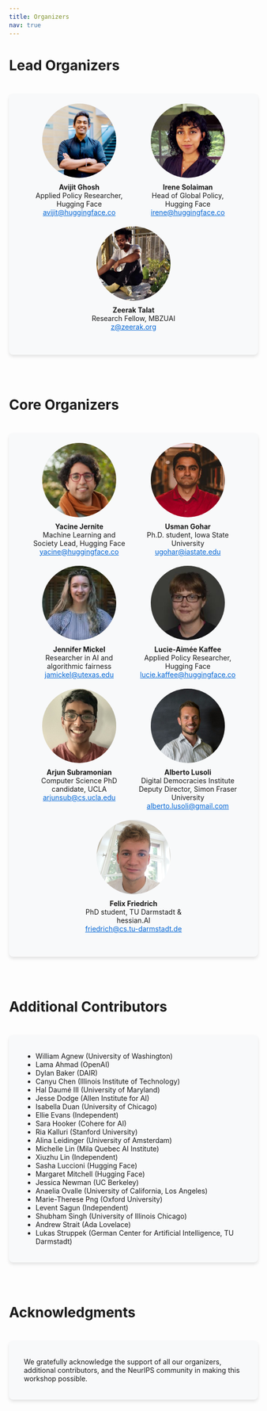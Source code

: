 ```yaml
---
title: Organizers
nav: true
---
```


<style>
.organizer-grid {
  display: flex;
  flex-wrap: wrap;
  justify-content: center;
  gap: 20px;
}
.lead-organizer-grid, .core-organizer-grid {
  display: flex;
  flex-wrap: wrap;
  justify-content: center;
  gap: 20px;
  margin-bottom: 2em;
}
.organizer-card {
  flex: 0 1 200px;
  display: flex;
  flex-direction: column;
  align-items: center;
  text-align: center;
}
.organizer-photo {
  width: 150px;
  height: 150px;
  border-radius: 50%;
  object-fit: cover;
  margin-bottom: 10px;
}
.organizer-info {
  display: flex;
  flex-direction: column;
  align-items: center;
}
.section-card {
  background-color: #f8f9fa;
  border-radius: 8px;
  padding: 20px 30px;
  margin-top: 40px;  /* Increased from 20px */
  margin-bottom: 40px;  /* Increased from 20px */
  box-shadow: 0 4px 6px rgba(0, 0, 0, 0.1);
}
h1 {
  margin-bottom: 0.5em;
}
h2 {
  margin-top: 1em;  /* Increased from 1.5em */
  margin-bottom: 0.5em;
}
a {
  color: #0366d6;
}
@media (max-width: 768px) {
  .organizer-card {
    flex-basis: 100%;
  }
}
/* Additional rule to add space between sections */
.section-card + h1, 
.section-card + h2 {
  margin-top: 3em;  /* Adds extra space after each section card */
}
</style>

# Lead Organizers

<div class="section-card">
<div class="lead-organizer-grid">
  <div class="organizer-card">
    <img src="images/avijit-ghosh.jpg" alt="Avijit Ghosh" class="organizer-photo">
    <div class="organizer-info">
      <strong>Avijit Ghosh</strong>
      <span>Applied Policy Researcher, Hugging Face</span>
      <a href="mailto:avijit@huggingface.co">avijit@huggingface.co</a>
    </div>
  </div>
  <div class="organizer-card">
    <img src="images/irene-solaiman.jpg" alt="Irene Solaiman" class="organizer-photo">
    <div class="organizer-info">
      <strong>Irene Solaiman</strong>
      <span>Head of Global Policy, Hugging Face</span>
      <a href="mailto:irene@huggingface.co">irene@huggingface.co</a>
    </div>
  </div>
  <div class="organizer-card">
    <img src="images/zeerak-talat.jpg" alt="Zeerak Talat" class="organizer-photo">
    <div class="organizer-info">
      <strong>Zeerak Talat</strong>
      <span>Research Fellow, MBZUAI</span>
      <a href="mailto:z@zeerak.org">z@zeerak.org</a>
    </div>
  </div>
</div>
</div>

# Core Organizers

<div class="section-card">
<div class="core-organizer-grid">
  <div class="organizer-card">
    <img src="images/yacine-jernite.jpg" alt="Yacine Jernite" class="organizer-photo">
    <div class="organizer-info">
      <strong>Yacine Jernite</strong>
      <span>Machine Learning and Society Lead, Hugging Face</span>
      <a href="mailto:yacine@huggingface.co">yacine@huggingface.co</a>
    </div>
  </div>
  <div class="organizer-card">
    <img src="images/usman-gohar.jpg" alt="Usman Gohar" class="organizer-photo">
    <div class="organizer-info">
      <strong>Usman Gohar</strong>
      <span>Ph.D. student, Iowa State University</span>
      <a href="mailto:ugohar@iastate.edu">ugohar@iastate.edu</a>
    </div>
  </div>  
  <div class="organizer-card">
    <img src="images/jennifer-mickel.jpg" alt="Jennifer Mickel" class="organizer-photo">
    <div class="organizer-info">
      <strong>Jennifer Mickel</strong>
      <span>Researcher in AI and algorithmic fairness</span>
      <a href="mailto:jamickel@utexas.edu">jamickel@utexas.edu</a>
    </div>
  </div>
  <div class="organizer-card">
    <img src="images/lucie-aimee-kaffee.jpg" alt="Lucie-Aimée Kaffee" class="organizer-photo">
    <div class="organizer-info">
      <strong>Lucie-Aimée Kaffee</strong>
      <span>Applied Policy Researcher, Hugging Face</span>
      <a href="mailto:lucie.kaffee@huggingface.co">lucie.kaffee@huggingface.co</a>
    </div>
  </div>
  <div class="organizer-card">
    <img src="images/arjun-subramonian.jpg" alt="Arjun Subramonian" class="organizer-photo">
    <div class="organizer-info">
      <strong>Arjun Subramonian</strong>
      <span>Computer Science PhD candidate, UCLA</span>
      <a href="mailto:arjunsub@cs.ucla.edu">arjunsub@cs.ucla.edu</a>
    </div>
  </div>
  <div class="organizer-card">
    <img src="images/alberto-lusoli.jpg" alt="Alberto Lusoli" class="organizer-photo">
    <div class="organizer-info">
      <strong>Alberto Lusoli</strong>
      <span>Digital Democracies Institute Deputy Director, Simon Fraser University</span>
      <a href="mailto:alberto.lusoli@gmail.com">alberto.lusoli@gmail.com</a>
    </div>
  </div>
  <div class="organizer-card">
    <img src="images/felix-friedrich.jpg" alt="Felix Friedrich" class="organizer-photo">
    <div class="organizer-info">
      <strong>Felix Friedrich</strong>
      <span>PhD student, TU Darmstadt & hessian.AI</span>
      <a href="mailto:friedrich@cs.tu-darmstadt.de">friedrich@cs.tu-darmstadt.de</a>
    </div>
  </div>
</div>
</div>

# Additional Contributors

<div class="section-card" markdown="1">

- William Agnew (University of Washington)
- Lama Ahmad (OpenAI)
- Dylan Baker (DAIR)
- Canyu Chen (Illinois Institute of Technology)
- Hal Daumé III (University of Maryland)
- Jesse Dodge (Allen Institute for AI)
- Isabella Duan (University of Chicago)
- Ellie Evans (Independent)
- Sara Hooker (Cohere for AI)
- Ria Kalluri (Stanford University)
- Alina Leidinger (University of Amsterdam)
- Michelle Lin (Mila Quebec AI Institute)
- Xiuzhu Lin (Independent)
- Sasha Luccioni (Hugging Face)
- Margaret Mitchell (Hugging Face)
- Jessica Newman (UC Berkeley)
- Anaelia Ovalle (University of California, Los Angeles)
- Marie-Therese Png (Oxford University)
- Levent Sagun (Independent)
- Shubham Singh (University of Illinois Chicago)
- Andrew Strait (Ada Lovelace)
- Lukas Struppek (German Center for Artificial Intelligence, TU Darmstadt)

</div>


# Acknowledgments

<div class="section-card">

We gratefully acknowledge the support of all our organizers, additional contributors, and the NeurIPS community in making this workshop possible.

</div>
